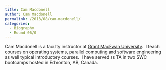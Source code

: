 ```yaml
---
title: Cam Macdonell
author: Cam Macdonell
permalink: /2013/08/cam-macdonell/
categories:
  - Biography
  - Round 06/0
---
```

Cam Macdonell is a faculty instructor at [Grant MacEwan University][1].  I teach courses on operating systems, parallel computing and software engineering as well typical introductory courses.  I have served as TA in two SWC bootcamps hosted in Edmonton, AB, Canada.

 [1]: http://www.macewan.ca "MacEwan U"
